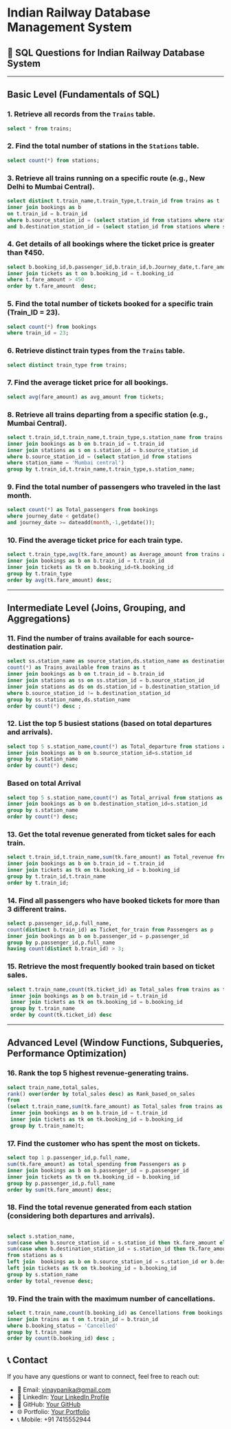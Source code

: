 # Indian Railway Database Management System

## 📌 SQL Questions for Indian Railway Database System

---

## **Basic Level (Fundamentals of SQL)**

### 1. Retrieve all records from the `Trains` table.
```sql
select * from trains;
```

### 2. Find the total number of stations in the `Stations` table.
```sql
select count(*) from stations;
```

### 3. Retrieve all trains running on a specific route (e.g., New Delhi to Mumbai Central).
```sql
select distinct t.train_name,t.train_type,t.train_id from trains as t
inner join bookings as b
on t.train_id = b.train_id
where b.source_station_id = (select station_id from stations where station_name = 'New Delhi')
and b.destination_station_id = (select station_id from stations where station_name = 'Mumbai Central');
```

### 4. Get details of all bookings where the ticket price is greater than ₹450.
```sql
select b.booking_id,b.passenger_id,b.train_id,b.Journey_date,t.fare_amount  from bookings as b
inner join tickets as t on b.booking_id = t.booking_id
where t.fare_amount > 450
order by t.fare_amount  desc;
```

### 5. Find the total number of tickets booked for a specific train (Train_ID = 23).
```sql
select count(*) from bookings
where train_id = 23;
```

### 6. Retrieve distinct train types from the `Trains` table.
```sql
select distinct train_type from trains;
```

### 7. Find the average ticket price for all bookings.
```sql
select avg(fare_amount) as avg_amount from tickets;
```

### 8. Retrieve all trains departing from a specific station (e.g., Mumbai Central).
```sql
select t.train_id,t.train_name,t.train_type,s.station_name from trains as t
inner join bookings as b on b.train_id = t.train_id
inner join stations as s on s.station_id = b.source_station_id
where b.source_station_id = (select station_id from stations
where station_name = 'Mumbai central')
group by t.train_id,t.train_name,t.train_type,s.station_name;
```

### 9. Find the total number of passengers who traveled in the last month.
```sql
select count(*) as Total_passengers from bookings
where journey_date < getdate()
and journey_date >= dateadd(month,-1,getdate());
```

### 10. Find the average ticket price for each train type.
```sql
select t.train_type,avg(tk.fare_amount) as Average_amount from trains as t
inner join bookings as b on b.train_id = t.train_id
inner join tickets as tk on b.booking_id=tk.booking_id
group by t.train_type
order by avg(tk.fare_amount) desc;
```

---

## **Intermediate Level (Joins, Grouping, and Aggregations)**

### 11. Find the number of trains available for each source-destination pair.
```sql
select ss.station_name as source_station,ds.station_name as destination_station,
count(*) as Trains_available from trains as t
inner join bookings as b on t.train_id = b.train_id
inner join stations as ss on ss.station_id = b.source_station_id
inner join stations as ds on ds.station_id = b.destination_station_id
where b.source_station_id != b.destination_station_id
group by ss.station_name,ds.station_name
order by count(*) desc ;
```

### 12. List the top 5 busiest stations (based on total departures and arrivals).
```sql
select top 5 s.station_name,count(*) as Total_departure from stations as s
inner join bookings as b on b.source_station_id=s.station_id
group by s.station_name
order by count(*) desc;
```
### Based on total Arrival

```sql
select top 5 s.station_name,count(*) as Total_arrival from stations as s
inner join bookings as b on b.destination_station_id=s.station_id
group by s.station_name
order by count(*) desc;
```

### 13. Get the total revenue generated from ticket sales for each train.
```sql
select t.train_id,t.train_name,sum(tk.fare_amount) as Total_revenue from trains as t
inner join bookings as b on b.train_id = t.train_id
inner join tickets as tk on tk.booking_id = b.booking_id
group by t.train_id,t.train_name
order by t.train_id;
```

### 14. Find all passengers who have booked tickets for more than 3 different trains.
```sql
select p.passenger_id,p.full_name,
count(distinct b.train_id) as Ticket_for_train from Passengers as p
inner join bookings as b on b.passenger_id = p.passenger_id
group by p.passenger_id,p.full_name
having count(distinct b.train_id) > 3;
```

### 15. Retrieve the most frequently booked train based on ticket sales.
```sql
select t.train_name,count(tk.ticket_id) as Total_sales from trains as t
 inner join bookings as b on b.train_id = t.train_id
 inner join tickets as tk on tk.booking_id = b.booking_id
 group by t.train_name
 order by count(tk.ticket_id) desc
```

---

## **Advanced Level (Window Functions, Subqueries, Performance Optimization)**

### 16. Rank the top 5 highest revenue-generating trains.
```sql
select train_name,total_sales,
rank() over(order by total_sales desc) as Rank_based_on_sales
from
(select t.train_name,sum(tk.fare_amount) as Total_sales from trains as t
 inner join bookings as b on b.train_id = t.train_id
 inner join tickets as tk on tk.booking_id = b.booking_id
 group by t.train_name)t;
```

### 17. Find the customer who has spent the most on tickets.
```sql
select top 1 p.passenger_id,p.full_name,
sum(tk.fare_amount) as total_spending from Passengers as p
inner join bookings as b on b.passenger_id = p.passenger_id
inner join tickets as tk on tk.booking_id = b.booking_id
group by p.passenger_id,p.full_name
order by sum(tk.fare_amount) desc;
```

### 18. Find the total revenue generated from each station (considering both departures and arrivals).
```sql

select s.station_name,
sum(case when b.source_station_id = s.station_id then tk.fare_amount else 0 end) +
sum(case when b.destination_station_id = s.station_id then tk.fare_amount else 0 end) as total_revenue
from stations as s
left join  bookings as b on b.source_station_id = s.station_id or b.destination_station_id = s.station_id
left join tickets as tk on tk.booking_id = b.booking_id
group by s.station_name
order by total_revenue desc;

```

### 19. Find the train with the maximum number of cancellations.
```sql
select t.train_name,count(b.booking_id) as Cencellations from bookings as b
inner join trains as t on t.train_id = b.train_id
where b.booking_status = 'Cancelled'
group by t.train_name
order by count(b.booking_id) desc ;
```

## 📞 Contact

If you have any questions or want to connect, feel free to reach out:

- 📧 Email: vinaypanika@gmail.com
- 💼 LinkedIn: [Your LinkedIn Profile](www.linkedin.com/in/vinaykumarpanika)
- 📂 GitHub: [Your GitHub](https://github.com/Vinaypanika)
- 🌐 Portfolio: [Your Portfolio](https://sites.google.com/view/vinaykumarpanika/home)
- 📞 Mobile: +91 7415552944



